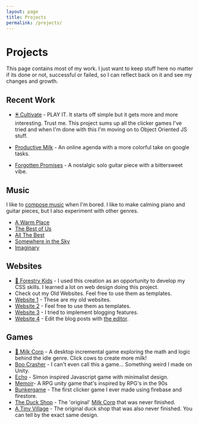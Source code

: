 ```yaml
---
layout: page
title: Projects
permalink: /projects/
---
```


# Projects

This page contains most of my work. I just want to keep stuff here no matter if its done or not, successful or failed, so I can reflect back on it and see my changes and growth.

## Recent Work
- [🖲 Cultivate](https://jaysontian.github.io/data/cultivate/index.html) - PLAY IT. It starts off simple but it gets more and more interesting. Trust me. This project sums up all the clicker games I've tried and when I'm done with this I'm moving on to Object Oriented JS stuff.

- [Productive Milk](https://jaysontian.github.io/data/productive-milk/index.html) - An online agenda with a more colorful take on google tasks.
- [Forgotten Promises](https://soundcloud.com/picxight-productions/forgotten-promises) - A nostalgic solo guitar piece with a bittersweet vibe.

## Music

I like to [compose music](https://soundcloud.com/picxight-productions) when I'm bored. I like to make calming piano and guitar pieces, but I also experiment with other genres.

- [A Warm Place](https://soundcloud.com/picxight-productions/a-warm-place)
- [The Best of Us](https://soundcloud.com/picxight-productions/the-best-of-us)
- [All The Best](https://soundcloud.com/picxight-productions/all-the-best)
- [Somewhere in the Sky](https://soundcloud.com/picxight-productions/somewhere-in-the-sky)
- [Imaginary](https://soundcloud.com/picxight-productions/imaginary)

## Websites

- [🌲 Forestry Kids](https://jaysontian.github.io/data/websites/ForestryKids/index.html) - I used this creation as an opportunity to develop my CSS skills. I learned a lot on web design doing this project.
- Check out my Old Websites. Feel free to use them as templates.
- [Website 1](https://jaysontian.github.io/data/websites/Previous-Sites/oldpage/index.html) - These are my old websites.
- [Website 2](https://jaysontian.github.io/data/websites/Previous-Sites/oldpage2/oldpage2.html) - Feel free to use them as templates.
- [Website 3](https://jaysontian.github.io/data/websites/Previous-Sites/oldpage3/oldpage3.html) - I tried to implement blogging features.
- [Website 4](https://jaysontian.github.io/data/websites/Previous-Sites/oldpage4/index.html) - Edit the blog posts with [the editor](https://jaysontian.github.io/data/websites/Previous-Sites/oldpage4/editor/editor.html).

## Games

- [🥛 Milk Corp](https://milk-crop.github.io/index.html) - A desktop incremental game exploring the math and logic behind the idle genre. Click cows to create more milk!
- [Boo Crasher](https://jaysontian.github.io/data/games_successful/BooCrasher/index.html) - I can't even call this a game... Something weird I made on Unity.
- [Echo](https://jaysontian.github.io/data/games_successful/Echo/echo.html) - Simon inspired Javascript game with minimalist design.
- [Memoir](https://jaezun.itch.io/memoir)- A RPG unity game that's inspired by RPG's in the 90s
- [Bunkergame](https://jaysontian.github.io/data/games_successful/bunkergame/index.html) - The first clicker game I ever made using firebase and firestore.
- [The Duck Shop](https://jaysontian.github.io/data/games_failed/theduckshop/test.html) - The 'original' [Milk Corp](https://jaysontian.github.io/data/Milkcorp/site/index.html) that was never finished.
- [A Tiny Village](https://jaysontian.github.io/data/games_failed/A%20Tiny%20Village/index.html) - The original duck shop that was also never finished. You can tell by the exact same design.
